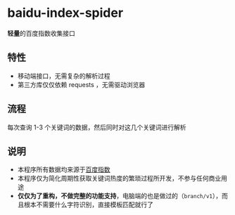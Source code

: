 # baidu-index-spider

**轻量**的百度指数收集接口

## 特性

- 移动端接口，无需复杂的解析过程
- 第三方库仅仅依赖 requests ，无需驱动浏览器

## 流程

每次查询 1-3 个关键词的数据，然后同时对这几个关键词进行解析

## 说明

- 本程序所有数据均来源于[百度指数](http://index.baidu.com)
- 本程序仅为简化周期性获取关键词热度的繁琐过程所开发，不参与任何商业用途
- **仅仅为了重构，不做完整的功能支持**，电脑端的也是做过的（`branch/v1`），而且根本不需要什么字符识别，直接模板匹配就行了
